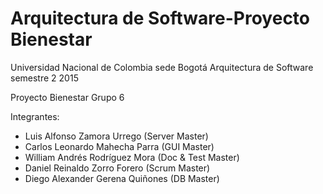 ﻿Arquitectura de Software-Proyecto Bienestar
====================
Universidad Nacional de Colombia sede Bogotá
Arquitectura de Software semestre 2 2015

Proyecto Bienestar Grupo 6

Integrantes:
 * Luis Alfonso Zamora Urrego (Server Master)
 * Carlos Leonardo Mahecha Parra	 (GUI Master)
 * William Andrés Rodríguez Mora  	 (Doc & Test Master)
 * Daniel Reinaldo Zorro Forero      	 (Scrum Master)
 * Diego Alexander Gerena Quiñones   	 (DB Master)
